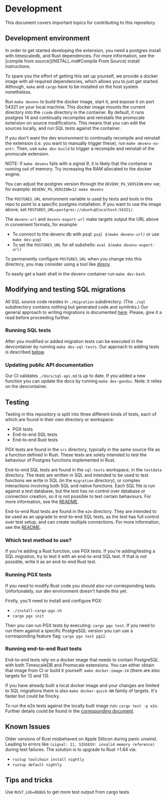 # Development

This document covers important topics for contributing to this repository.

## Development environment

In order to get started developing the extension, you need a postgres install
with timescaledb, and Rust dependencies. For more information, see the
[compile from source](INSTALL.md#Compile From Source) install instructions.

To spare you the effort of getting this set up yourself, we provide a docker
image with all required dependencies, which allows you to just get started.
Although, `make` and `cargo` have to be installed on the host system nonetheless.

Run `make devenv` to build the docker image, start it, and expose it on port
54321 on your local machine. This docker image mounts the current directory
into the `/code` directory in the container. By default, it runs postgres 14
and continually recompiles and reinstalls the promscale extension on source
modifications. This means that you can edit the sources locally, and run SQL
tests against the container.

If you don't want the dev environment to continually recompile and reinstall the
extension (i.e. you want to manually trigger these), run `make devenv-no-entr`.
Then, use `make dev-build` to trigger a recompile and reinstall of the promscale 
extension.

NOTE: If `make devenv` fails with a *signal 9*, it is likely that the container
is running out of memory. Try increasing the RAM allocated to the docker engine.

You can adjust the postgres version through the `DEVENV_PG_VERSION` env var,
for example: `DEVENV_PG_VERSION=12 make devenv`

The `POSTGRES_URL` environment variable is used by tests and tools in this repo
to point to a specific postgres installation. If you want to use the image
above, set `POSTGRES_URL=postgres://ubuntu@localhost:54321/`.

The `devenv-url` and `devenv-export-url` make targets output the URL above in
convenient formats, for example:

- To connect to the devenv db with psql: `psql $(make devenv-url)` or use `make dev-psql`
- To set the `POSTGRES_URL` for all subshells: `eval $(make devenv-export-url)`

To permanently configure `POSTGRES_URL` when you change into this directory,
you may consider using a tool like [direnv](https://direnv.net/).

To easily get a bash shell in the devenv container run `make dev-bash`.

## Modifying and testing SQL migrations

All SQL source code resides in `./migration` subdirectory. (The `./sql` subdirectory
contains nothing but generated code and symlinks.) Our general approach to writing
migrations is documented [here](./migration/README.md). Please, give it a read before
proceeding further.

### Running SQL tests

After you modified or added migration tests can be executed in the devcontainer
by running `make dev-sql-tests`. Our approach to adding tests is described
[below](#testing).

### Updating public API documentation

Our CI validates `./docs/sql-api.md` is up to date. If you added a new function
you can update the docs by running `make dev-gendoc`.
Note: it relies on the devcontainer.

## Testing

Testing in this repository is split into three different kinds of tests, each
of which are found in their own directory or workspace:

- PGX tests
- End-to-end SQL tests
- End-to-end Rust tests

PGX tests are found in the `src` directory, typically in the same source file
as a function defined in Rust. These tests are solely intended to test the
behaviour of Postgres functions implemented in Rust.

End-to-end SQL tests are found in the `sql-tests` workspace, in the `testdata`
directory. The tests are written in SQL and intended to be used to test
functions we write in SQL (in the `migration` directory), or complex
interactions involving both SQL and native functions. Each SQL file is run
against a test database, but the test has no control over database or
connection creation, so it is not possible to test certain behaviours. For more
information, see the [README](sql-tests/README.md).

End-to-end Rust tests are found in the `e2e` directory. They are intended to
be used as an upgrade to end-to-end SQL tests, as the test has full control
over test setup, and can create multiple connections. For more information,
see the [README](e2e/README.md).

### Which test method to use?

If you're adding a Rust function, use PGX tests. If you're adding/testing a
SQL migration, try to test it with an end-to-end SQL test. If that is not
possible, write it as an end-to-end Rust test.

### Running PGX tests

If you need to modify Rust code you should also run corresponding tests.
Unfortunately, our dev environment doesn't handle this yet.

Firstly, you'll need to install and configure PGX:
- `./install-cargo-pgx.sh`
- `cargo pgx init`

Then you can run PGX tests by executing: `cargo pgx test`. If you need to run
them against a specific PostgreSQL version you can use a corresponding feature
flag: `cargo pgx test pg12`.

### Running end-to-end Rust tests

End-to-end tests rely on a docker image that needs to contain PostgreSQL with both
TimescaleDB and Promscale extensions. You can either obtain that image from CI or
build it yourself: `make docker-image-14` (there are also targets for 12 and 13).

If you have already built a local docker image and your changes are limited to
SQL migrations there is also `make docker-quick-NN` family of targets. It's faster
but could be finicky.

To run the e2e tests against the locally built image run: `cargo test -p e2e`.
Further details could be found in the [corresponding document](./e2e/README.md).

## Known Issues

Older versions of Rust misbehaved on Apple Sillicon during panic unwind. Leading to
errors like `(signal: 11, SIGSEGV: invalid memory reference)` during test failures.
The solution is to upgrade to Rust >1.64 via:
- `rustup toolchain install nightly`
- `rustup default nightly`

## Tips and tricks

Use `RUST_LOG=DEBUG` to get more test output from cargo tests
